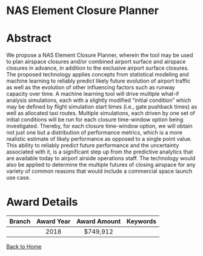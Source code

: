 
NAS Element Closure Planner
===========================

# Abstract


We propose a NAS Element Closure Planner, wherein the tool may be used to plan airspace closures and/or combined airport surface and airspace closures in advance, in addition to the exclusive airport surface closures. The proposed technology applies concepts from statistical modeling and machine learning to reliably predict likely future evolution of airport traffic as well as the evolution of other influencing factors such as runway capacity over time. A machine learning tool will drive multiple what-if analysis simulations, each with a slightly modified “initial condition” which may be defined by flight simulation start times (i.e., gate pushback times) as well as allocated taxi routes. Multiple simulations, each driven by one set of initial conditions will be run for each closure time-window option being investigated. Thereby, for each closure time-window option, we will obtain not just one but a distribution of performance metrics, which is a more realistic estimate of likely performance as opposed to a single point value. This ability to reliably predict future performance and the uncertainty associated with it, is a significant step up from the predictive analytics that are available today to airport airside operations staff. The technology would also be applied to determine the multiple futures of closing airspace for any variety of common reasons that would include a commercial space launch use case.  

# Award Details

|Branch|Award Year|Award Amount|Keywords|
| :---: | :---: | :---: | :---: |
||2018|$749,912||
  
  


[Back to Home](https://github.com/chrischow/dod_sbir_awards/JT/#373)
